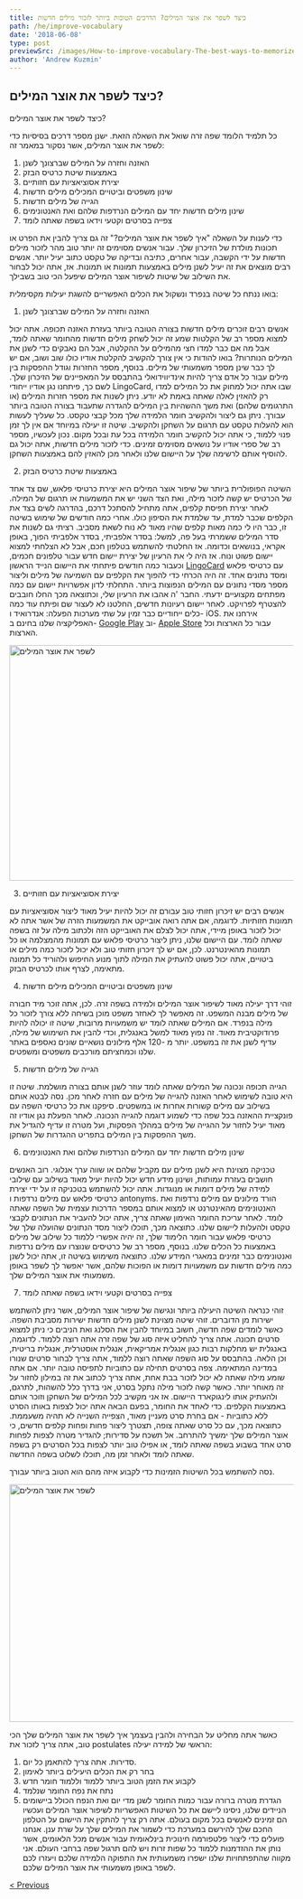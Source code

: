 ```yaml
---
title: כיצד לשפר את אוצר המילים? הדרכים הטובות ביותר לזכור מילים חדשות
path: /he/improve-vocabulary
date: '2018-06-08'
type: post
previewSrc: /images/How-to-improve-vocabulary-The-best-ways-to-memorize-new-words.jpg
author: 'Andrew Kuzmin'
---
```

## כיצד לשפר את אוצר המילים?
כיצד לשפר את אוצר המילים?

כל תלמיד הלומד שפה זרה שואל את השאלה הזאת. ישנן מספר דרכים בסיסיות כדי לשפר את אוצר המילים, אשר נסקור במאמר זה:
1. האזנה וחזרה על המילים שברצונך לשנן
2. באמצעות שיטת כרטיס הבזק
3. יצירת אסוציאציות עם חזותיים
4. שינון משפטים וביטויים המכילים מילים חדשות
5. הגייה של מילים חדשות
6. שינון מילים חדשות יחד עם המילים הנרדפות שלהם ואת האנטונימים
7. צפייה בסרטים וקטעי וידאו בשפה שאתה לומד

כדי לענות על השאלה "איך לשפר את אוצר המילים?" זה גם צריך להבין את הפרט או תכונות מולדת של הזיכרון שלך. עבור אנשים מסוימים זה יותר טוב מהר לזכור מילים חדשות על ידי הקשבה, עבור אחרים, כתיבה ובדיקה של טקסט כתוב יעיל יותר. אנשים רבים מוצאים את זה יעיל לשנן מילים באמצעות תמונות או תמונות. אז, אתה יכול לבחור את השילוב של שיטות לשיפור אוצר המילים שיפעל הכי טוב בשבילך.

בואו ננתח כל שיטה בנפרד ונשקול את הכלים האפשריים להשגת יעילות מקסימלית:

1. האזנה וחזרה על המילים שברצונך לשנן

אנשים רבים זוכרים מילים חדשות בצורה הטובה ביותר בעזרת האזנה תכופה.
אתה יכול למצוא מספר רב של הקלטות שמע זה יכול לשחק מילים חדשות מהחומר שאתה לומד, אבל מה אם כבר למדו חצי מהמילים על ההקלטה, אבל הם נאבקים כדי לשנן את המילים הנותרות? בואו להודות כי אין צורך להקשיב להקלטת אודיו כולו שוב ושוב, אם יש לך כבר שינן מספר משמעותי של מילים. בנוסף, מספר החזרות וגודל ההפסקות בין מילים עבור כל אדם צריך להיות אינדיווידואלי בהתבסס על המאפיינים של הזיכרון שלך.
לשם כך, פיתחנו נגן אודיו ייחודי LingoCard, שבו אתה יכול למחוק את כל המילים למדו רק להאזין לאלה שאתה באמת לא יודע. ניתן לשנות את מספר חזרות המילים (או התרגומים שלהם) ואת משך ההשהיות בין המילים להגדרה שתעבוד בצורה הטובה ביותר עבורך.
ניתן גם ליצור ולהקשיב חומר הלמידה שלך מכל קבצי טקסט. כל שעליך לעשות הוא להעלות טקסט עם תרגום על השחקן ולהקשיב.
שיטה זו יעילה במיוחד אם אין לך זמן פנוי ללמוד, כי אתה יכול להקשיב חומר הלמידה בכל עת ובכל מקום.
נכון לעכשיו, מספר רב של ספרי אודיו על נושאים מסוימים זמינים. כדי לזכור מילים חדשות, אתה יכול גם להוסיף אותם לרשימה שלך על היישום שלנו ולאחר מכן להאזין להם באמצעות השחקן.

2. באמצעות שיטת כרטיס הבזק

השיטה הפופולרית ביותר של שיפור אוצר המילים היא יצירת כרטיסי פלאש, שם צד אחד של הכרטיס יש קשה לזכור מילה, ואת הצד השני יש את המשמעות או תרגום של המילה.
לאחר יצירת חפיסת קלפים, אתה מתחיל להסתכל דרכם, בהדרגה לשים בצד את הקלפים שכבר למדת, עד שלמדת את הסיפון כולו.
אחרי כמה חודשים של שימוש בשיטה זו, כבר היו לי כמה מאות קלפים שהיו מאוד לא נוח לשאת מסביב.
רציתי גם לשנות את סדר המילים ששמרתי בעל פה, למשל: בסדר אלפביתי, בסדר אלפביתי הפוך, באופן אקראי, בנושאים וכדומה.
אז החלטתי להשתמש בטלפון חכם, אבל לא הצלחתי למצוא יישום פשוט ונוח. אז היה לי את הרעיון של יצירת יישום חדש עבור טלפונים חכמים, וכעבור כמה חודשים פיתחתי את היישום הנייד הראשון <a href="https://lingocard.com" target="_blank" rel="noopener">LingoCard</a> עם כרטיסי פלאש ומסד נתונים אחד. זה היה הכרחי כדי להפוך את הקלפים עם השמיעה של מילים וליצור מספר מסדי נתונים עם המילים הנפוצות ביותר. התחלתי לדון אפשרויות יישום עם כמה מפתחים מקצועיים ידעתי. החבר 'ה אהבו את הרעיון שלי, וכתוצאה מכך החלו חובבים להצטרף לפרויקט. לאחר יישום רעיונות חדשים, החלטנו לא לעצור שם ופיתח עוד כמה כלים ייחודיים כבר זמין על שתי מערכות הפעלה: אנדרואיד ו- iOS. אירחנו את האפליקציה שלנו בחינם ב- <a href="https://play.google.com/store/apps/details?id=com.lingocard.lingocard" target="_blank" rel="noopener">Google Play</a> וב- <a href="https://itunes.apple.com/us/app/lingocard/id1217076835?mt=8" target="_blank" rel="noopener">Apple Store</a> עבור כל הארצות וכל הארצות.

<img class="aligncenter wp-image-7043" src="../images/2018/05/flash-card-Just-develop.png" alt="לשפר את אוצר המילים" width="625" height="417" />

3. יצירת אסוציאציות עם חזותיים

אנשים רבים יש זיכרון חזותי טוב עבורם זה יכול להיות יעיל מאוד ליצור אסוציאציות עם תמונות חזותיות. לדוגמה, אם אתה רואה אובייקט את המשמעות הזרה של אשר אתה לא יכול לזכור באופן מיידי, אתה יכול לצלם את האובייקט הזה ולכתוב מילה על זה בשפה שאתה לומד.
עם היישום שלנו, ניתן ליצור כרטיסי פלאש עם תמונות מהמצלמה או כל תמונות מהאינטרנט.
לכן, אם יש לך זיכרון חזותי טוב ולא יכול לזכור כמה מילים או ביטויים, אתה יכול פשוט להעתיק את המילה לתוך מנוע החיפוש ולהוריד כל תמונה מתאימה, לצרף אותו לכרטיס הבזק.

4. שינון משפטים וביטויים המכילים מילים חדשות

זוהי דרך יעילה מאוד לשיפור אוצר המילים ולמידה בשפה זרה. לכן, אתה זוכר מיד חבורה של מילים מבנה המשפט. זה מאפשר לך לאחזר משפט מוכן בשיחה ללא צורך לזכור כל מילה בנפרד.
אם המילים שאתה לומד יש משמעויות מרובות, שיטה זו יכולה להיות פרודוקטיבית מאוד. זה נפוץ מאוד למשל באנגלית, וכדי להבין את השימוש של מילה, עדיף לשנן את זה במשפט.
יותר מ -120 אלף מילונים נושאיים שונים נאספים באתר שלנו וכמחציתם מורכבים משפטים ומשפטים.

5. הגייה של מילים חדשות

הגייה תכופה ונכונה של המילים שאתה לומד עוזר לשנן אותם בצורה מושלמת.
שיטה זו היא טובה לשימוש לאחר האזנה להגייה של מילים עם חזרה לאחר מכן.
נסה לבטא אותם בשילוב עם מילים קשורות אחרות או במשפטים.
סיפקנו את כל כרטיסי השפה עם פונקציית ההאזנה בכל שפה כדי לשמוע דוגמה להגייה הנכונה.
לאחר הפעלת נגן אודיו זה מאוד יעיל לחזור על ההגייה של מילים במהלך הפסקות, ועל מטרה זו עדיף להגדיל את משך ההפסקות בין המילים בתפריט ההגדרות של השחקן.

6. שינון מילים חדשות יחד עם המילים הנרדפות שלהם ואת האנטונימים

טכניקה מצוינת היא לשנן מילים עם מקביל שלהם או שווה ערך אנלוגי.
רוב האנשים חושבים בעזרת עמותות, ושינון מידע חדש יכול להיות יעיל מאוד בשילוב עם שילובי למידה של מילים דומות או מנוגדות.
אתה יכול להשתמש בטכניקה זו על ידי יצירת כרטיסי פלאש עם מילים נרדפות ו antonyms.
הורד מילונים עם מילים נרדפות ואת האנטונימים מהאינטרנט או למצוא אותם במספר הדרכות עצמית של השפה שאתה לומד. לאחר עריכת החומר האימון שאתה צריך, אתה יכול להעביר את הנתונים לקבצי טקסט ולהעלות ליישום שלנו. כתוצאה מכך, תוכלו ליצור מסד הנתונים שהועלה שלך של כרטיסי פלאש עבור חומר הלימוד שלך, זה יהיה אפשרי ללמוד כל שילוב של מילים באמצעות כל הכלים שלנו.
בנוסף, מספר רב של כרטיסים שנוצרו עם מילים נרדפות ואנטונימים כבר זמינים במאגרי המידע שלנו.
כתוצאה משימוש בשיטה זו, אתה יכול לשנן כמה מילים חדשות עם משמעויות דומות או הפוכות שלהם, אשר יאפשר לך לשפר באופן משמעותי את אוצר המילים שלך.

7. צפייה בסרטים וקטעי וידאו בשפה שאתה לומד

זוהי כנראה השיטה היעילה ביותר ונגישה של שיפור אוצר המילים, אשר ניתן להשתמש ישירות מן הדוברים.
זוהי שיטה מצוינת לשנן מילים חדשות ישירות מסביבת השפה. כאשר לומדים שפה חדשה, חשוב במיוחד להבין את הסלנג ואת הניבים כי ניתן למצוא סרטים תכונה.
אתה צריך להחליט איזה סוג של שפה זרה אתה רוצה ללמוד. לדוגמה, באנגלית יש מחלקות רבות כגון אנגלית אמריקאית, אנגלית אוסטרלית, אנגלית בריטית, וכן הלאה. בהתבסס על סוג השפה שאתה רוצה ללמוד, אתה צריך לבחור סרטים שנורו במדינה המתאימה.
צפה בסרטים תחילה עם כתוביות לתפיסה טובה יותר. אם אתה שומע מילה שאתה לא יכול לזכור בבת אחת, אתה צריך לכתוב את זה במילון לחזור על זה מאוחר יותר.
כאשר קשה לזכור מילה נתקל בסרט, אני בדרך כלל להשהות, לתרגם, ולהעתיק אותו לינגוקארד היישום. אז אני מקשיב לכל המילים של השחקן וזוכר אותם באמצעות הקלפים.
כדי לאחד את החומר, בפעם הבאה אתה יכול לצפות באותו הסרט ללא כתוביות - אם בחרת סרט מעניין מאוד, הצפייה השנייה לא תהיה משעממת.
כתוצאה מכך, עם כל סרט שאתה צופה, תצטרך ליצור פחות ופחות קלפים חדשים, כי אוצר המילים שלך ימשיך להתרחב.
אל תשכח על סדירות; להגדיר מטרה לצפות לפחות סרט אחד בשבוע בשפה שאתה לומד, או אפילו טוב יותר לצפות בכל הסרטים רק בשפה שאתה לומד ולאחר זמן מה, תוכלו לשלוט בשפה החדשה.

נסה להשתמש בכל השיטות הזמינות כדי לקבוע איזה מהם הוא הטוב ביותר עבורך.

<img class="aligncenter wp-image-7582" src="../images/2018/05/learn-foreign-language.jpg" alt="לשפר את אוצר המילים" width="720" height="421" />

כאשר אתה מחליט על הבחירה ולהבין בעצמך איך לשפר את אוצר המילים שלך הכי טוב, אתה צריך לזכור את postulates הראשי של למידה יעילה:
1. סדירות. אתה צריך להתאמן כל יום.
2. בחר רק את הכלים היעילים ביותר לאימון
3. לקבוע את הזמן הטוב ביותר ללמוד וללמוד חומר חדש
4. נתח את נפח החומר שנלמד
5. הגדרת מטרה ברורה עבור כמות החומר לשנן מדי יום ואת הנפח הכולל
ביישומים הניידים שלנו, ניסינו ליישם את כל השיטות האפשריות לשיפור אוצר המילים ועכשיו הם זמינים לאנשים בכל מקום בעולם. אתה רק צריך להתקין את היישום על הטלפון החכם שלך להירשם במערכת כדי לשמור את המילים שלך על שרת ענן.
אנחנו פועלים כדי ליצור פלטפורמה חינוכית בינלאומית עבור אנשים מכל הלאומים, אשר נותן את ההזדמנות ללמוד כל שפות זרות ויש להם תרגול שפה ברחבי העולם. אני מקווה שהתפתחויות שלנו ישפרו משמעותית את התפוקה הלמידה שלכם ויעזרו לכם לשפר באופן משמעותי את אוצר המילים שלכם.

<a href="/he/flashcards">< Previous</a>
